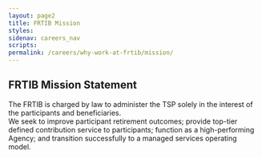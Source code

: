 ```yaml
---
layout: page2
title: FRTIB Mission
styles:
sidenav: careers_nav
scripts:
permalink: /careers/why-work-at-frtib/mission/
---
```


## FRTIB Mission Statement

<p>  
The FRTIB is charged by law to administer the TSP solely in the interest of the participants and beneficiaries.
<br>
We seek to improve participant retirement outcomes; provide top-tier defined contribution service to participants; function as a high-performing Agency; and transition successfully to a managed services operating model.
</p>



<!-- CONTENT END -->
